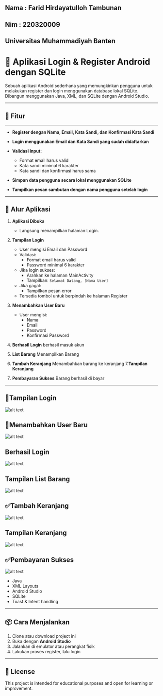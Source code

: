 ## Nama : Farid Hirdayatulloh Tambunan
## Nim  : 220320009
## Universitas Muhammadiyah Banten 



# 📱 Aplikasi Login & Register Android dengan SQLite

Sebuah aplikasi Android sederhana yang memungkinkan pengguna untuk melakukan register dan login menggunakan database lokal SQLite. Dibangun menggunakan Java, XML, dan SQLite dengan Android Studio.



---

## 🚀 Fitur


---

* **Register dengan Nama, Email, Kata Sandi, dan Konfirmasi Kata Sandi**
* **Login menggunakan Email dan Kata Sandi yang sudah didaftarkan**
* **Validasi input:**

  * Format email harus valid
  * Kata sandi minimal 6 karakter
  * Kata sandi dan konfirmasi harus sama
* **Simpan data pengguna secara lokal menggunakan SQLite**
* **Tampilkan pesan sambutan dengan nama pengguna setelah login**

---

## 🧭 Alur Aplikasi

1. **Aplikasi Dibuka**
   - Langsung menampilkan halaman Login.

2. **Tampilan Login**
   - User mengisi Email dan Password
   - Validasi:
     - Format email harus valid
     - Password minimal 6 karakter
   - Jika login sukses:
     - Arahkan ke halaman MainActivity
     - Tampilkan: `Selamat Datang, [Nama User]`
   - Jika gagal:
     - Tampilkan pesan error
   - Tersedia tombol untuk berpindah ke halaman Register

3. **Menambahkan User Baru**
   - User mengisi:
     - Nama
     - Email
     - Password
     - Konfirmasi Password
4. **Berhasil Login**
   berhasil masuk akun
5. **List Barang**
   Menampilkan Barang
6. **Tambah Keranjang**
   Menambahkan barang ke keranjang
7.**Tampilan Keranjang**
8. **Pembayaran Sukses**
   Barang berhasil di bayar
   
---
## 📱Tampilan Login 
![alt text](https://github.com/Faridhidayatulloh11061999/InventoriToko-Kotlin-UMB/blob/master/tampilan%20login.png?raw=true)
## 📲Menambahkan User Baru
![alt text](https://github.com/Faridhidayatulloh11061999/InventoriToko-Kotlin-UMB/blob/master/Register%20Pengguna%20Baru.png?raw=true)
## **Berhasil Login**
![alt text](https://github.com/Faridhidayatulloh11061999/InventoriToko-Kotlin-UMB/blob/master/Berhasil%20Login.png?raw=true)
## Tampilan List Barang
![alt text](https://github.com/Faridhidayatulloh11061999/InventoriToko-Kotlin-UMB/blob/master/List%20Barang.png?raw=true)
## ✅Tambah Keranjang
![alt text](https://github.com/Faridhidayatulloh11061999/InventoriToko-Kotlin-UMB/blob/master/Menambahkan%20barang%20ke%20keranjang.png?raw=true)
## Tampilan Keranjang
![alt text](https://github.com/Faridhidayatulloh11061999/InventoriToko-Kotlin-UMB/blob/master/Keranjang.png?raw=true)
## ✅Pembayaran Sukses
![alt text](https://github.com/Faridhidayatulloh11061999/InventoriToko-Kotlin-UMB/blob/master/Pembayaran%20Berhasil.png?raw=true)

- Java
- XML Layouts
- Android Studio
- SQLite
- Toast & Intent handling

---

## 📦 Cara Menjalankan

1. Clone atau download project ini
2. Buka dengan **Android Studio**
3. Jalankan di emulator atau perangkat fisik
4. Lakukan proses register, lalu login

---

## 📄 License

This project is intended for educational purposes and open for learning or improvement.

